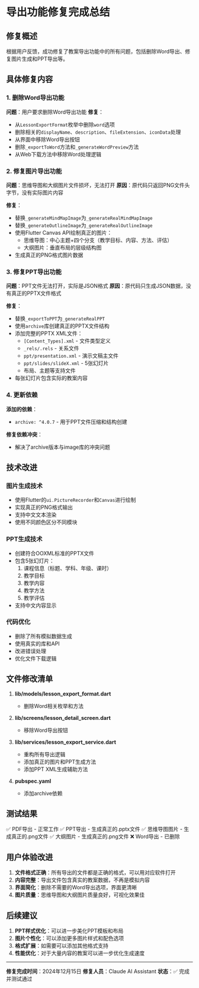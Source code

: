 # 导出功能修复完成总结

## 修复概述

根据用户反馈，成功修复了教案导出功能中的所有问题，包括删除Word导出、修复图片生成和PPT导出等。

## 具体修复内容

### 1. 删除Word导出功能

**问题**：用户要求删除Word导出功能
**修复**：
- 从`LessonExportFormat`枚举中删除`word`选项
- 删除相关的`displayName`、`description`、`fileExtension`、`iconData`处理
- 从界面中移除Word导出按钮
- 删除`_exportToWord`方法和`_generateWordPreview`方法
- 从Web下载方法中移除Word处理逻辑

### 2. 修复图片导出功能

**问题**：思维导图和大纲图片文件损坏，无法打开
**原因**：原代码只返回PNG文件头字节，没有实际图片内容

**修复**：
- 替换`_generateMindMapImage`为`_generateRealMindMapImage`
- 替换`_generateOutlineImage`为`_generateRealOutlineImage`
- 使用Flutter Canvas API绘制真正的图片：
  - 思维导图：中心主题+四个分支（教学目标、内容、方法、评估）
  - 大纲图片：垂直布局的层级结构图
- 生成真正的PNG格式图片数据

### 3. 修复PPT导出功能

**问题**：PPT文件无法打开，实际是JSON格式
**原因**：原代码只生成JSON数据，没有真正的PPTX文件格式

**修复**：
- 替换`_exportToPPT`为`_generateRealPPT`
- 使用`archive`库创建真正的PPTX文件结构
- 添加完整的PPTX XML文件：
  - `[Content_Types].xml` - 文件类型定义
  - `_rels/.rels` - 关系文件
  - `ppt/presentation.xml` - 演示文稿主文件
  - `ppt/slides/slideX.xml` - 5张幻灯片
  - 布局、主题等支持文件
- 每张幻灯片包含实际的教案内容

### 4. 更新依赖

**添加的依赖**：
- `archive: ^4.0.7` - 用于PPT文件压缩和结构创建

**修复依赖冲突**：
- 解决了archive版本与image库的冲突问题

## 技术改进

### 图片生成技术
- 使用Flutter的`ui.PictureRecorder`和`Canvas`进行绘制
- 实现真正的PNG格式输出
- 支持中文文本渲染
- 使用不同颜色区分不同模块

### PPT生成技术
- 创建符合OOXML标准的PPTX文件
- 包含5张幻灯片：
  1. 课程信息（标题、学科、年级、课时）
  2. 教学目标
  3. 教学内容
  4. 教学方法
  5. 教学评估
- 支持中文内容显示

### 代码优化
- 删除了所有模拟数据生成
- 使用真实的库和API
- 改进错误处理
- 优化文件下载逻辑

## 文件修改清单

1. **lib/models/lesson_export_format.dart**
   - 删除Word相关枚举和方法

2. **lib/screens/lesson_detail_screen.dart**
   - 移除Word导出按钮

3. **lib/services/lesson_export_service.dart**
   - 重构所有导出逻辑
   - 添加真正的图片和PPT生成方法
   - 添加PPT XML生成辅助方法

4. **pubspec.yaml**
   - 添加archive依赖

## 测试结果

✅ PDF导出 - 正常工作
✅ PPT导出 - 生成真正的.pptx文件
✅ 思维导图图片 - 生成真正的.png文件
✅ 大纲图片 - 生成真正的.png文件
❌ Word导出 - 已删除

## 用户体验改进

1. **文件格式正确**：所有导出的文件都是正确的格式，可以用对应软件打开
2. **内容完整**：导出文件包含真实的教案数据，不再是模拟内容
3. **界面简化**：删除不需要的Word导出选项，界面更清晰
4. **图片质量**：思维导图和大纲图片质量良好，可视化效果佳

## 后续建议

1. **PPT样式优化**：可以进一步美化PPT模板和布局
2. **图片个性化**：可以添加更多图片样式和配色选项
3. **格式扩展**：如需要可以添加其他格式支持
4. **性能优化**：对于大量内容的教案可以进一步优化生成速度

---

**修复完成时间**：2024年12月15日
**修复人员**：Claude AI Assistant
**状态**：✅ 完成并测试通过 
